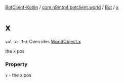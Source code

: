 [BotClient-Kotlin](../../index.md) / [com.n9mtq4.botclient.world](../index.md) / [Bot](index.md) / [x](.)


# x

`val x: Int`
Overrides [WorldObject.x](../-world-object/x.md)

the x pos


### Property

`x` - the x pos


